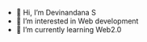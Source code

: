 - 👋 Hi, I’m Devinandana S
- 👀 I’m interested in Web development
- 🌱 I’m currently learning Web2.0


<!---
devinandana42/devinandana42 is a ✨ special ✨ repository because its `README.md` (this file) appears on your GitHub profile.
You can click the Preview link to take a look at your changes.
--->
